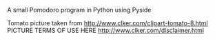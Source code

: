 A small Pomodoro program in Python using Pyside

Tomato picture taken from http://www.clker.com/clipart-tomato-8.html
PICTURE TERMS OF USE HERE http://www.clker.com/disclaimer.html